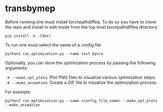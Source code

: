 # transbymep

Before running one must install torchpathdiffeq. To do so you have to clone the repo and install in edit mode from the top level torchpathdiffeq directory.
```
pip install -e .[dev]
```

To run one must select the name of a config file
```
python3 run_optimization.py --name test_Epvre
```

Optionally, you can store the optimization process by passing the following arguments:

- `--make_opt_plots`: Plot PNG files to visualize various optimization steps.
- `--make_animation`: Create a GIF file to visualize the optimization process.

For example:

```
python3 run_optimization.py --name <config_file_name> --make_opt_plots --make_animation
```
